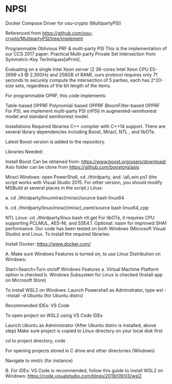 # NPSI
Docker Compose Driver for osu-crypto (MultipartyPSI)

Referenced from https://github.com/osu-crypto/MultipartyPSI/tree/implement

Programmable Oblivious PRF & multi-party PSI This is the implementation of our CCS 2017 paper: Practical Multi-party Private Set Intersection from Symmetric-Key Techniques[ePrint].

Evaluating on a single Intel Xeon server (2 36-cores Intel Xeon CPU E5-2699 v3 @ 2.30GHz and 256GB of RAM), ours protocol requires only 71 seconds to securely compute the intersection of 5 parties, each has 2^20-size sets, regardless of the bit length of the items.

For programmable OPRF, this code implements:

Table-based OPPRF Polynomial-based OPPRF BloomFilter-based OPPRF For PSI, we implement multi-party PSI (nPSI) in augmented-semihonest model and standard semihonest model.

Installations Required libraries C++ compiler with C++14 support. There are several library dependencies including Boost, Miracl, NTL , and libOTe.

Latest Boost version is added to the repository.

Libraries Needed:

Install Boost Can be obtained from: https://www.boost.org/users/download/ Asio folder can be clone from https://github.com/boostorg/asio

Miracl Windows: open PowerShell, cd ./thirdparty, and .\all_win.ps1 (the script works with Visual Studio 2015. For other version, you should modify MSBuild at several places in the script.) Linux:

a. cd ./thirdparty/linuxmiracl/miracl/source bash linux64 

b. cd ./thirdparty/linux/miracl/miracl_osmt/source bash linux64_cpp

NTL Linux: cd ./thirdparty/linux bash ntl.get
For libOTe, it requires CPU supporting PCLMUL, AES-NI, and SSE4.1. Optional: nasm for improved SHA1 performance. Our code has been tested on both Windows (Microsoft Visual Studio) and Linux. To install the required libraries:

Install Docker: https://www.docker.com/

A. Make sure Windows Features is turned on, to use Linux Distribution on Windows:

Start>Search>Turn on/off Windows Features a. Virtual Machine Platform option is checked b. Windows Subsystem for Linux is checked (Install app on Microsoft Store)

To install WSL2 on Windows: Launch Powershell as Adminstrator, type wsl --install -d Ubuntu (for Ubuntu distro)

Recommended IDEs: VS Code

To open project on WSL2 using VS Code IDEs

Launch Ubuntu as Administrator (After Ubuntu distro is installed, above step)
Make sure project is copied to Linux directory on your local disk first

cd to project directory, code .

For opening projects stored in C drive and other directories (Windows)

Navigate to mnt/c (for instance)

B. For IDEs: VS Code is recommended, follow this guide to install WSL2 on Windows: https://code.visualstudio.com/blogs/2019/09/03/wsl2
